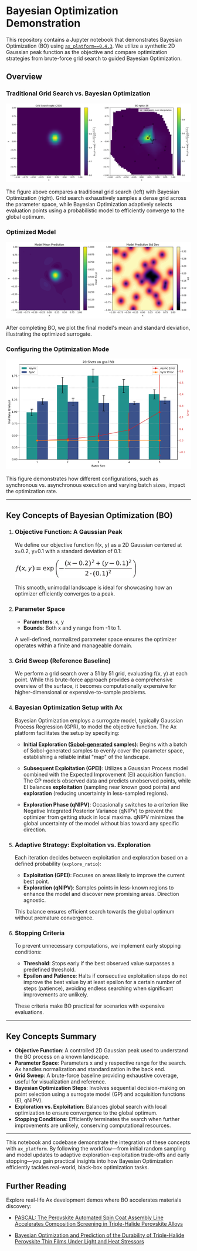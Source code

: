 # Bayesian Optimization Demonstration

This repository contains a Jupyter notebook that demonstrates Bayesian Optimization (BO) using [`ax_platform==0.4.3`](https://github.com/facebook/Ax). We utilize a synthetic 2D Gaussian peak function as the objective and compare optimization strategies from brute-force grid search to guided Bayesian Optimization.

## Overview

### Traditional Grid Search vs. Bayesian Optimization

![Comparison](figures/output_1.png)

The figure above compares a traditional grid search (left) with Bayesian Optimization (right). Grid search exhaustively samples a dense grid across the parameter space, while Bayesian Optimization adaptively selects evaluation points using a probabilistic model to efficiently converge to the global optimum.

### Optimized Model

![Final Model](figures/final_model.png)

After completing BO, we plot the final model's mean and standard deviation, illustrating the optimized surrogate.

### Configuring the Optimization Mode

![Configuring Modes](figures/config_rates.png)

This figure demonstrates how different configurations, such as synchronous vs. asynchronous execution and varying batch sizes, impact the optimization rate.

---

## Key Concepts of Bayesian Optimization (BO)

1. ### Objective Function: A Gaussian Peak

   We define our objective function f(x, y) as a 2D Gaussian centered at x=0.2, y=0.1 with a standard deviation of 0.1:

   ![Gaussian Response](figures/gaussian_response.png)

   This smooth, unimodal landscape is ideal for showcasing how an optimizer efficiently converges to a peak.

2. ### Parameter Space

   - **Parameters**: x, y
   - **Bounds**: Both x and y range from -1 to 1.

   A well-defined, normalized parameter space ensures the optimizer operates within a finite and manageable domain.

3. ### Grid Sweep (Reference Baseline)

   We perform a grid search over a 51 by 51 grid, evaluating f(x, y) at each point. While this brute-force approach provides a comprehensive overview of the surface, it becomes computationally expensive for higher-dimensional or expensive-to-sample problems.

4. ### Bayesian Optimization Setup with Ax

   Bayesian Optimization employs a surrogate model, typically Gaussian Process Regression (GPR), to model the objective function. The Ax platform facilitates the setup by specifying:

   - **Initial Exploration ([Sobol-generated](https://en.wikipedia.org/wiki/Variance-based_sensitivity_analysis) samples)**:
     Begins with a batch of Sobol-generated samples to evenly cover the parameter space, establishing a reliable initial "map" of the landscape.

   - **Subsequent Exploitation (GPEI)**:
     Utilizes a Gaussian Process model combined with the Expected Improvement (EI) acquisition function. The GP models observed data and predicts unobserved points, while EI balances **exploitation** (sampling near known good points) and **exploration** (reducing uncertainty in less-sampled regions).

   - **Exploration Phase (qNIPV)**:
     Occasionally switches to a criterion like Negative Integrated Posterior Variance (qNIPV) to prevent the optimizer from getting stuck in local maxima. qNIPV minimizes the global uncertainty of the model without bias toward any specific direction.

5. ### Adaptive Strategy: Exploitation vs. Exploration

   Each iteration decides between exploitation and exploration based on a defined probability (`explore_ratio`):

   - **Exploitation (GPEI)**: Focuses on areas likely to improve the current best point.
   - **Exploration (qNIPV)**: Samples points in less-known regions to enhance the model and discover new promising areas. Direction agnostic. 

   This balance ensures efficient search towards the global optimum without premature convergence.

6. ### Stopping Criteria

   To prevent unnecessary computations, we implement early stopping conditions:

   - **Threshold**: Stops early if the best observed value surpasses a predefined threshold.
   - **Epsilon and Patience**: Halts if consecutive exploitation steps do not improve the best value by at least epsilon for a certain number of steps (patience), avoiding endless searching when significant improvements are unlikely.

   These criteria make BO practical for scenarios with expensive evaluations.

---

## Key Concepts Summary

- **Objective Function**: A controlled 2D Gaussian peak used to understand the BO process on a known landscape.
- **Parameter Space**: Parameters x and y respective range for the search. Ax handles normalization and standardization in the back end.
- **Grid Sweep**: A brute-force baseline providing exhaustive coverage, useful for visualization and reference.
- **Bayesian Optimization Steps**: Involves sequential decision-making on point selection using a surrogate model (GP) and acquisition functions (EI, qNIPV).
- **Exploration vs. Exploitation**: Balances global search with local optimization to ensure convergence to the global optimum.
- **Stopping Conditions**: Efficiently terminates the search when further improvements are unlikely, conserving computational resources.

---

This notebook and codebase demonstrate the integration of these concepts with `ax_platform`. By following the workflow—from initial random sampling and model updates to adaptive exploration-exploitation trade-offs and early stopping—you gain practical insights into how Bayesian Optimization efficiently tackles real-world, black-box optimization tasks.

## Further Reading

Explore real-life Ax development demos where BO accelerates materials discovery:

- [PASCAL: The Perovskite Automated Spin Coat Assembly Line Accelerates Composition Screening in Triple-Halide Perovskite Alloys](https://pubs.rsc.org/en/content/articlelanding/2024/dd/d4dd00075g)

- [Bayesian Optimization and Prediction of the Durability of Triple-Halide Perovskite Thin Films Under Light and Heat Stressors](https://pubs.rsc.org/en/content/articlelanding/2024/ma/d4ma00747f)
